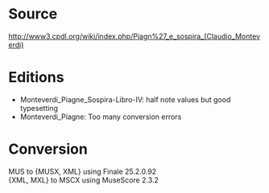 # Source

http://www3.cpdl.org/wiki/index.php/Piagn%27_e_sospira_(Claudio_Monteverdi)

# Editions

* Monteverdi_Piagne_Sospira-Libro-IV: half note values but good typesetting
* Monteverdi_Piagne: Too many conversion errors

# Conversion

MUS to {MUSX, XML} using Finale 25.2.0.92\
{XML, MXL} to MSCX using MuseScore 2.3.2